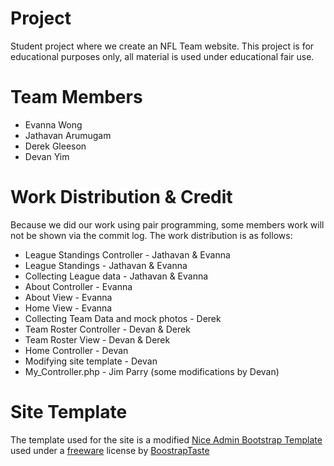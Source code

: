 # Project
Student project where we create an NFL Team website. This project is for educational purposes only, all material is used under educational fair use.

# Team Members
* Evanna Wong
* Jathavan Arumugam
* Derek Gleeson
* Devan Yim

# Work Distribution & Credit
Because we did our work using pair programming, some members work will not be shown via the commit log. The work distribution is as follows:

* League Standings Controller - Jathavan & Evanna
* League Standings - Jathavan & Evanna
* Collecting League data - Jathavan & Evanna
* About Controller - Evanna
* About View - Evanna
* Home View - Evanna
* Collecting Team Data and mock photos - Derek
* Team Roster Controller - Devan & Derek
* Team Roster View - Devan & Derek
* Home Controller - Devan
* Modifying site template - Devan
* My_Controller.php - Jim Parry (some modifications by Devan)

# Site Template
The template used for the site is a modified [Nice Admin Bootstrap Template](http://www.bootstrapzero.com/bootstrap-template/nice-admin) used under a [freeware](http://bootstraptaste.com/license/) license by [BoostrapTaste](http://www.bootstraptaste.com)
